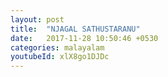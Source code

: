 ```yaml
---
layout: post
title:  "NJAGAL SATHUSTARANU"
date:   2017-11-28 10:50:46 +0530
categories: malayalam
youtubeId: xlX8go1DJDc
---
```

